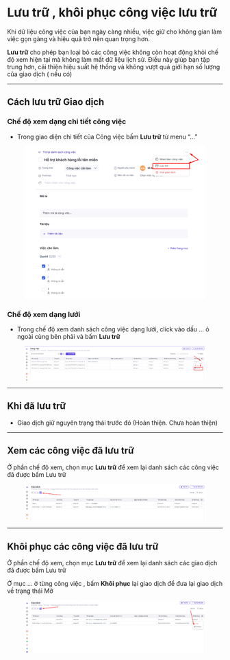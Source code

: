 # Lưu trữ , khôi phục công việc lưu trữ

Khi dữ liệu công việc của bạn ngày càng nhiều, việc giữ cho không gian làm việc gọn gàng và hiệu quả trở nên quan trọng hơn.

**Lưu trữ** cho phép bạn loại bỏ các công việc không còn hoạt động khỏi chế độ xem hiện tại mà không làm mất dữ liệu lịch sử. Điều này giúp bạn tập trung hơn, cải thiện hiệu suất hệ thống và không vượt quá giới hạn số lượng của giao dịch ( nếu có)

***

## Cách lưu trữ Giao dịch&#x20;

### Chế độ xem dạng chi tiết công việc

* Trong giao diện chi tiết của Công việc bấm **Lưu trữ** từ menu “...”&#x20;

<figure><img src="../../../.gitbook/assets/image (4).png" alt=""><figcaption></figcaption></figure>

### **Chế độ xem dạng lưới**&#x20;

* Trong chế độ xem danh sách công việc dạng lưới, click vào dấu ... ỏ ngoài cùng bên phải và bấm **Lưu trữ**

<figure><img src="../../../.gitbook/assets/image (1494).png" alt=""><figcaption></figcaption></figure>

***

## Khi đã lưu trữ

* Giao dịch giữ nguyên trạng thái trước đó (Hoàn thiện. Chưa hoàn thiện)

***

## Xem các công việc đã lưu trữ

Ở phần chế độ xem, chọn mục **Lưu trữ** để xem lại danh sách các công việc đã được bấm Lưu trữ&#x20;

<figure><img src="../../../.gitbook/assets/image (2) (1) (1).png" alt=""><figcaption></figcaption></figure>

***

## Khôi phục các công việc đã lưu trữ&#x20;

Ở phần chế độ xem, chọn mục **Lưu trữ** để xem lại danh sách các giao dịch đã được bấm Lưu trữ&#x20;

Ở mục ... ở từng công việc , bấm **Khôi phục** lại giao dịch để đưa lại giao dịch về trạng thái Mở

<figure><img src="../../../.gitbook/assets/image (5).png" alt=""><figcaption></figcaption></figure>

##

